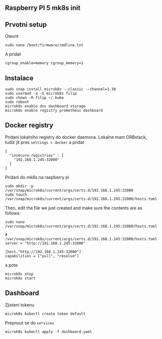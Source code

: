 Raspberry PI 5 mk8s init
-----

Prvotni setup
------

Otevrit

```shell
sudo nano /boot/firmware/cmdline.txt
```

A pridat 

```shell
cgroup_enable=memory cgroup_memory=1
```


Instalace
-----

```shell
sudo snap install microk8s --classic --channel=1.30
sudo usermod -a -G microk8s filip
sudo chown -R filip ~/.kube
sudo reboot 
microk8s enable dns dashboard storage
microk8s enable registry prometheus dashboard
```

Docker registry
----
Pridani lokalniho registry do docker daemona. Lokalne mam ORBstack, tudiz jit pres `settings > docker` a pridat 
```
{
  "insecure-registries" : [
    "192.168.1.245:32000"
  ]
}
```

Pridani do mk8s na raspberry pi 

```
sudo mkdir -p /var/snap/microk8s/current/args/certs.d/192.168.1.245:32000
sudo touch /var/snap/microk8s/current/args/certs.d/192.168.1.245:32000/hosts.toml
```

Then, edit the file we just created and make sure the contents are as follows:

`sudo nano /var/snap/microk8s/current/args/certs.d/192.168.1.245:32000/hosts.toml`

```
# /var/snap/microk8s/current/args/certs.d/192.168.1.245:32000/hosts.toml
server = "http://192.168.1.245:32000"

[host."http://192.168.1.245:32000"]
capabilities = ["pull", "resolve"]
```

a pote

```
microk8s stop
microk8s start
```

Dashboard
----

Zjisteni tokenu
```
microk8s kubectl create token default
```

Prepnout se do `services`
```
microk8s kubectl apply -f dashboard.yaml
```
